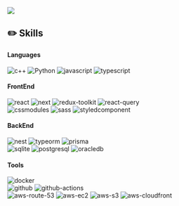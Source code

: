 ![](./profile-3d-contrib/profile-green-animate.svg)

## ✏️ Skills

#### Languages

![c++](https://img.shields.io/badge/C++-202020?style=for-the-badge&logo=cplusplus&logoColor=00599C)
![Python](https://img.shields.io/badge/Python-202020?style=for-the-badge&logo=python&logoColor=3776AB)
![javascript](https://img.shields.io/badge/JavaScript-202020?style=for-the-badge&logo=JavaScript&logoColor=F7DF1E)
![typescript](https://img.shields.io/badge/TypeScript-202020?style=for-the-badge&logo=typescript&logoColor=3178C6)

#### FrontEnd

![react](https://img.shields.io/badge/REACT_JS-202020?style=for-the-badge&logo=react&logoColor=61DAFB)
![next](https://img.shields.io/badge/NEXT_JS-202020?style=for-the-badge&logo=nextdotjs&logoColor=fff)
![redux-toolkit](https://img.shields.io/badge/REDUX_TOOLKIT-202020?style=for-the-badge&logo=redux&logoColor=593D88)
![react-query](https://img.shields.io/badge/REACT_QUERY-202020?style=for-the-badge&logo=reactquery&logoColor=FF4154)
<br/>
![cssmodules](https://img.shields.io/badge/CSS_MODULES-202020?style=for-the-badge&logo=cssmodules&logoColor=eeeeee)
![sass](https://img.shields.io/badge/sass-202020?style=for-the-badge&logo=sass&logoColor=CC6699)
![styledcomponent](https://img.shields.io/badge/STYLED_COMPONENTS-202020?style=for-the-badge&logo=styledcomponents&logoColor=DB7093)

#### BackEnd

![nest](https://img.shields.io/badge/Nest_JS-202020?style=for-the-badge&logo=nestjs&logoColor=E0234E)
![typeorm](https://img.shields.io/badge/TypeORM-202020?style=for-the-badge&logo=nestjs&logoColor=E0234E)
![prisma](https://img.shields.io/badge/Prisma-202020?style=for-the-badge&logo=prisma&logoColor=EEEEEE)
<br/>
![sqlite](https://img.shields.io/badge/SQLite-202020?style=for-the-badge&logo=sqlite&logoColor=003B57)
![postgresql](https://img.shields.io/badge/PostgreSQL-202020?style=for-the-badge&logo=postgresql&logoColor=4169E1)
![oracledb](https://img.shields.io/badge/oracle-202020?style=for-the-badge&logo=oracle&logoColor=F80000)

#### Tools

![docker](https://img.shields.io/badge/DOCKER-202020?style=for-the-badge&logo=docker&logoColor=2496ED)
<br/>
![github](https://img.shields.io/badge/GITHUB-202020?style=for-the-badge&logo=github&logoColor=EEEEEE)
![github-actions](https://img.shields.io/badge/GITHUB_ACTIONS-202020?style=for-the-badge&logo=githubactions&logoColor=2088FF)
<br/>
![aws-route-53](https://img.shields.io/badge/AWS_ROUTE_53-202020?style=for-the-badge&logo=amazonroute53&logoColor=8C4FFF)
![aws-ec2](https://img.shields.io/badge/AWS_EC2-202020?style=for-the-badge&logo=amazonec2&logoColor=FF9900)
![aws-s3](https://img.shields.io/badge/AWS_S3-202020?style=for-the-badge&logo=amazons3&logoColor=569A31)
![aws-cloudfront](https://img.shields.io/badge/AWS_CLOUDFRONT-202020?style=for-the-badge&logo=amazonaws&logoColor=DD344C)
